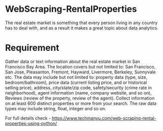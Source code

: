 # WebScraping-RentalProperties

The real estate market is something that every person living in any country
has to deal with, and as a result it makes a great topic about data analytics.

# Requirement

Gather data or text information about the real estate market in San Francisco Bay Area. The location covers but not limited to: San Francisco, San Jose, Pleasanton, Fremont, Hayward, Livermore, Berkeley, Sunnyvale etc.
The data may include but not limited to: property data (type, size, bedroom/bathroom), price data (current listing price, and or historical selling price), address, city/state/zip code, safety/security (crime rate in neighborhood), agent information (name, company website, and so on), Reviews (review of the property, review of the agent).
Collect information on at least 600 distinct properties or more from your search. The raw data types may include string, float, integer and so on.

For full details check - https://www.techmanyu.com/web-scraping-rental-properties-using-python/
